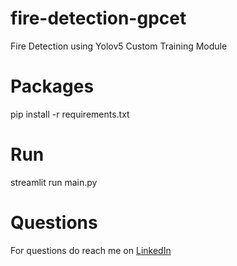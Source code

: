 # fire-detection-gpcet

Fire Detection using Yolov5 Custom Training Module

# Packages
pip install -r requirements.txt

# Run
streamlit run main.py

# Questions
For questions do reach me on <a href="https://linkedin.com/in/MadhuPIoT">LinkedIn</a>
